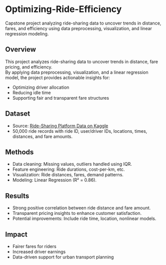 # Optimizing-Ride-Efficiency
Capstone project analyzing ride-sharing data to uncover trends in distance, fares, and efficiency using data preprocessing, visualization, and linear regression modeling.

## Overview
This project analyzes ride-sharing data to uncover trends in distance, fare pricing, and efficiency.  
By applying data preprocessing, visualization, and a linear regression model, the project provides actionable insights for:
- Optimizing driver allocation
- Reducing idle time
- Supporting fair and transparent fare structures

## Dataset
- Source: [Ride-Sharing Platform Data on Kaggle](https://www.kaggle.com/datasets/adnananam/ride-sharing-platform-data?resource=download&select=rides.csv)
- 50,000 ride records with ride ID, user/driver IDs, locations, times, distances, and fare amounts.

## Methods
- Data cleaning: Missing values, outliers handled using IQR.
- Feature engineering: Ride durations, cost-per-km, etc.
- Visualization: Ride distances, fares, demand patterns.
- Modeling: Linear Regression (R² = 0.86).

## Results
- Strong positive correlation between ride distance and fare amount.
- Transparent pricing insights to enhance customer satisfaction.
- Potential improvements: Include ride time, location, nonlinear models.

## Impact
- Fairer fares for riders
- Increased driver earnings
- Data-driven support for urban transport planning
